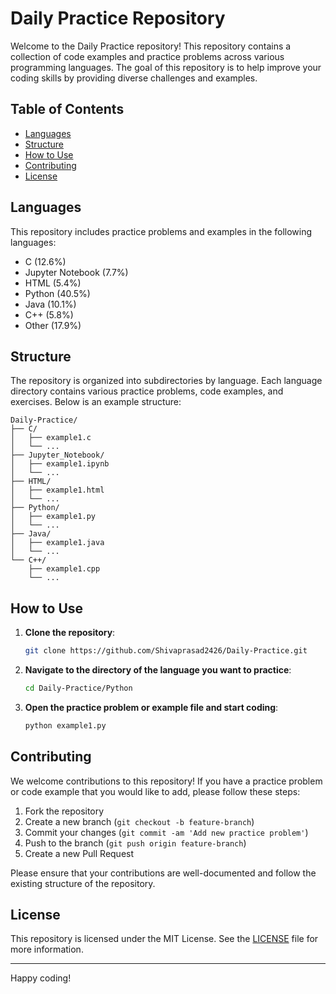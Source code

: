 # Daily Practice Repository

Welcome to the Daily Practice repository! This repository contains a collection of code examples and practice problems across various programming languages. The goal of this repository is to help improve your coding skills by providing diverse challenges and examples.

## Table of Contents

- [Languages](#languages)
- [Structure](#structure)
- [How to Use](#how-to-use)
- [Contributing](#contributing)
- [License](#license)

## Languages

This repository includes practice problems and examples in the following languages:

- C (12.6%)
- Jupyter Notebook (7.7%)
- HTML (5.4%)
- Python (40.5%)
- Java (10.1%)
- C++ (5.8%)
- Other (17.9%)

## Structure

The repository is organized into subdirectories by language. Each language directory contains various practice problems, code examples, and exercises. Below is an example structure:

```
Daily-Practice/
├── C/
│   ├── example1.c
│   └── ...
├── Jupyter_Notebook/
│   ├── example1.ipynb
│   └── ...
├── HTML/
│   ├── example1.html
│   └── ...
├── Python/
│   ├── example1.py
│   └── ...
├── Java/
│   ├── example1.java
│   └── ...
└── C++/
    ├── example1.cpp
    └── ...
```

## How to Use

1. **Clone the repository**:
    ```bash
    git clone https://github.com/Shivaprasad2426/Daily-Practice.git
    ```
2. **Navigate to the directory of the language you want to practice**:
    ```bash
    cd Daily-Practice/Python
    ```
3. **Open the practice problem or example file and start coding**:
    ```bash
    python example1.py
    ```

## Contributing

We welcome contributions to this repository! If you have a practice problem or code example that you would like to add, please follow these steps:

1. Fork the repository
2. Create a new branch (`git checkout -b feature-branch`)
3. Commit your changes (`git commit -am 'Add new practice problem'`)
4. Push to the branch (`git push origin feature-branch`)
5. Create a new Pull Request

Please ensure that your contributions are well-documented and follow the existing structure of the repository.

## License

This repository is licensed under the MIT License. See the [LICENSE](LICENSE) file for more information.

---

Happy coding!
